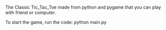 The Classic Tic_Tac_Toe made from python and pygame that you can play with friend or computer.

To start the game, run the code: 
python main.py
